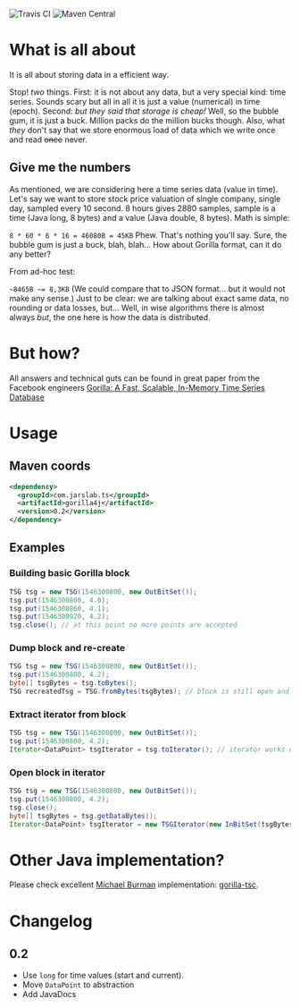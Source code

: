 ![Travis CI](https://api.travis-ci.org/milpol/gorilla4j.svg) ![Maven Central](https://img.shields.io/maven-central/v/com.jarslab.ts/gorilla4j.svg)
# What is all about
It is all about storing data in a efficient way. 

Stop! *two* things. First: it is not about any data, but a very special kind: time series. 
Sounds scary but all in all it is just a value (numerical) in time (epoch). 
Second: *but they said that storage is cheap!* Well, so the bubble gum, it is just a buck. Million packs do the million bucks though.
Also, what *they* don't say that we store enormous load of data which we write once and read ~~once~~ never.
## Give me the numbers
As mentioned, we are considering here a time series data (value in time). Let's say we want to store stock price valuation of single company, single day, sampled every 10 second.
8 hours gives 2880 samples, sample is a time (Java long, 8 bytes) and a value (Java double, 8 bytes). Math is simple:

`8 * 60 * 6 * 16 = 46080B = 45KB` 
Phew. That's nothing you'll say. Sure, the bubble gum is just a buck, blah, blah...
How about Gorilla format, can it do any better?

From ad-hoc test:

`~8465B ~= 8,3KB`
(We could compare that to JSON format... but it would not make any sense.)
Just to be clear: we are talking about exact same data, no rounding or data losses, but...
Well, in wise algorithms there is almost always *but*, the one here is how the data is distributed.
# But how?
All answers and technical guts can be found in great paper from the Facebook engineers [Gorilla: A Fast, Scalable, In-Memory Time Series Database](http://www.vldb.org/pvldb/vol8/p1816-teller.pdf)
# Usage
## Maven coords
```xml
<dependency>
  <groupId>com.jarslab.ts</groupId>
  <artifactId>gorilla4j</artifactId>
  <version>0.2</version>
</dependency>
```
## Examples
### Building basic Gorilla block
```java
TSG tsg = new TSG(1546300800, new OutBitSet());
tsg.put(1546300800, 4.0);
tsg.put(1546300860, 4.1);
tsg.put(1546300920, 4.2);
tsg.close(); // at this point no more points are accepted
```
### Dump block and re-create
```java
TSG tsg = new TSG(1546300800, new OutBitSet());
tsg.put(1546300800, 4.2);
byte[] tsgBytes = tsg.toBytes();
TSG recreatedTsg = TSG.fromBytes(tsgBytes); // block is still open and can accept points
```
### Extract iterator from block
```java
TSG tsg = new TSG(1546300800, new OutBitSet());
tsg.put(1546300800, 4.2);
Iterator<DataPoint> tsgIterator = tsg.toIterator(); // iterator works on copied bytes, tsg accepts points
```
### Open block in iterator
```java
TSG tsg = new TSG(1546300800, new OutBitSet());
tsg.put(1546300800, 4.2);
tsg.close();
byte[] tsgBytes = tsg.getDataBytes();
Iterator<DataPoint> tsgIterator = new TSGIterator(new InBitSet(tsgBytes));
```
# Other Java implementation?
Please check excellent [Michael Burman](https://github.com/burmanm) implementation: [gorilla-tsc](https://github.com/burmanm/gorilla-tsc). 

# Changelog
## 0.2
* Use `long` for time values (start and current).
* Move `DataPoint` to abstraction
* Add JavaDocs
